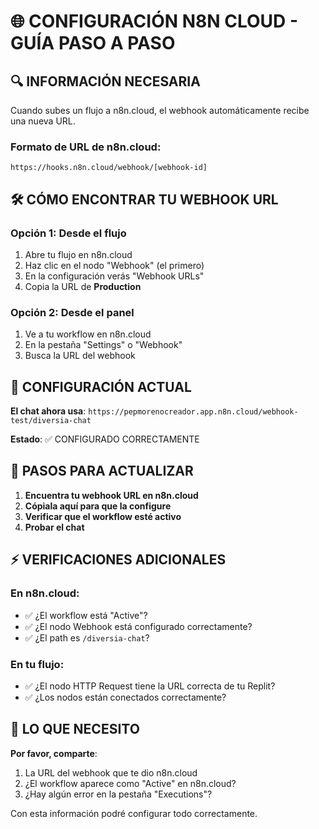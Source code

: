 # 🌐 CONFIGURACIÓN N8N CLOUD - GUÍA PASO A PASO

## 🔍 INFORMACIÓN NECESARIA

Cuando subes un flujo a n8n.cloud, el webhook automáticamente recibe una nueva URL.

### **Formato de URL de n8n.cloud**:
```
https://hooks.n8n.cloud/webhook/[webhook-id]
```

## 🛠️ CÓMO ENCONTRAR TU WEBHOOK URL

### **Opción 1: Desde el flujo**
1. Abre tu flujo en n8n.cloud
2. Haz clic en el nodo "Webhook" (el primero)
3. En la configuración verás "Webhook URLs"
4. Copia la URL de **Production**

### **Opción 2: Desde el panel**
1. Ve a tu workflow en n8n.cloud
2. En la pestaña "Settings" o "Webhook"
3. Busca la URL del webhook

## 🧪 CONFIGURACIÓN ACTUAL

**El chat ahora usa**: `https://pepmorenocreador.app.n8n.cloud/webhook-test/diversia-chat`

**Estado**: ✅ CONFIGURADO CORRECTAMENTE

## 🔧 PASOS PARA ACTUALIZAR

1. **Encuentra tu webhook URL en n8n.cloud**
2. **Cópiala aquí para que la configure**
3. **Verificar que el workflow esté activo**
4. **Probar el chat**

## ⚡ VERIFICACIONES ADICIONALES

### **En n8n.cloud**:
- ✅ ¿El workflow está "Active"?
- ✅ ¿El nodo Webhook está configurado correctamente?
- ✅ ¿El path es `/diversia-chat`?

### **En tu flujo**:
- ✅ ¿El nodo HTTP Request tiene la URL correcta de tu Replit?
- ✅ ¿Los nodos están conectados correctamente?

## 🎯 LO QUE NECESITO

**Por favor, comparte**:
1. La URL del webhook que te dio n8n.cloud
2. ¿El workflow aparece como "Active" en n8n.cloud?
3. ¿Hay algún error en la pestaña "Executions"?

Con esta información podré configurar todo correctamente.